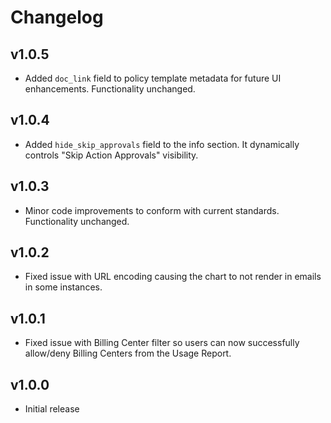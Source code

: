 # Changelog

## v1.0.5

- Added `doc_link` field to policy template metadata for future UI enhancements. Functionality unchanged.

## v1.0.4

- Added `hide_skip_approvals` field to the info section. It dynamically controls "Skip Action Approvals" visibility.

## v1.0.3

- Minor code improvements to conform with current standards. Functionality unchanged.

## v1.0.2

- Fixed issue with URL encoding causing the chart to not render in emails in some instances.

## v1.0.1

- Fixed issue with Billing Center filter so users can now successfully allow/deny Billing Centers from the Usage Report.

## v1.0.0

- Initial release
